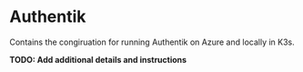 # Authentik
Contains the congiruation for running Authentik on Azure and locally in K3s.

**TODO: Add additional details and instructions**